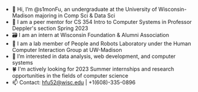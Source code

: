 - 👋 Hi, I’m @s1monFu, an undergraduate at the University of Wisconsin-Madison majoring in Comp Sci & Data Sci
- 📜 I am a peer mentor for CS 354 Intro to Computer Systems in Professor Deppler's section Spring 2023
- 🗃️ I am an intern at Wisconsin Foundation & Alumni Association
- 🔬 I am a lab member of People and Robots Laboratory under the Human Computer Interaction Group at UW-Madison
- 👀 I’m interested in data analysis, web development, and computer systems
- 🍀 I'm actively looking for 2023 Summer internships and research opportunities in the fields of computer science
- 📫 Contact: hfu52@wisc.edu | +1(608)-335-0896
